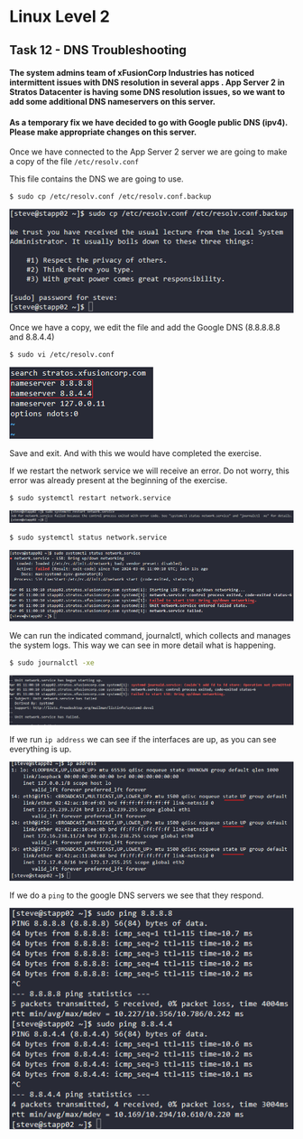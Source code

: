# Linux Level 2

## Task 12 - DNS Troubleshooting

#### The system admins team of xFusionCorp Industries has noticed intermittent issues with DNS resolution in several apps . App Server 2 in Stratos Datacenter is having some DNS resolution issues, so we want to add some additional DNS nameservers on this server.

#### As a temporary fix we have decided to go with Google public DNS (ipv4). Please make appropriate changes on this server.

Once we have connected to the App Server 2 server we are going to make a copy of the file `/etc/resolv.conf`

This file contains the DNS we are going to use.

```bash
$ sudo cp /etc/resolv.conf /etc/resolv.conf.backup
```

![Backup copy of resolv.conf file](/img/LINUX/LinuxL02/Task12_01_sudo_cp.png)

Once we have a copy, we edit the file and add the Google DNS (8.8.8.8.8 and 8.8.4.4)

```bash
$ sudo vi /etc/resolv.conf
```

![Add Google DNS](/img/LINUX/LinuxL02/Task12_02_resolvconf.png)

Save and exit. And with this we would have completed the exercise.

If we restart the network service we will receive an error. Do not worry, this error was already present at the beginning of the exercise.

```bash
$ sudo systemctl restart network.service
```

![Restart network service](/img/LINUX/LinuxL02/Task12_03_sudo_systemctl_restart.png)

```bash
$ sudo systemctl status network.service
```

![View network service status](/img/LINUX/LinuxL02/Task12_04_sudo_systemctl_status.png)

We can run the indicated command, journalctl, which collects and manages the system logs. This way we can see in more detail what is happening.

```bash
$ sudo journalctl -xe
```

![Check error](/img/LINUX/LinuxL02/Task12_05_sudo_journal.png)

If we run `ip address` we can see if the interfaces are up, as you can see everything is up.

![View interfaces](/img/LINUX/LinuxL02/Task12_06_ip_address.png)

If we do a `ping` to the google DNS servers we see that they respond.

![Connection test](/img/LINUX/LinuxL02/Task12_07_ping.png)
